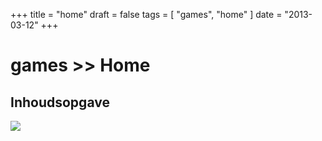 +++
title = "home"
draft = false
tags = [
    "games",
    "home"
]
date = "2013-03-12"
+++
# games >> Home 

## Inhoudsopgave 

<img style='' src='/img/indexmenu>.|js navbar nocookie'>
